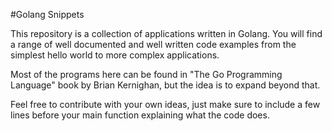 #Golang Snippets

This repository is a collection of applications written in Golang. You will find a range of well documented and well written code examples from the simplest hello world to more complex applications.

Most of the programs here can be found in "The Go Programming Language" book by Brian Kernighan, but the idea is to expand beyond that.

Feel free to contribute with your own ideas, just make sure to include a few lines before your main function explaining what the code does.
